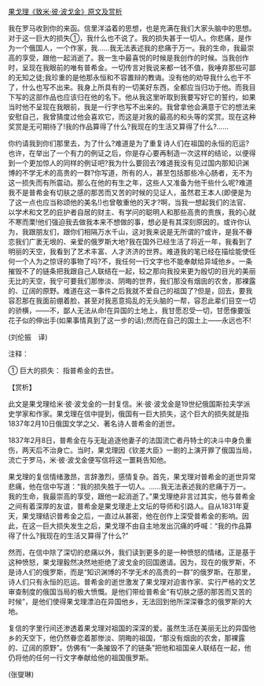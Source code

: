 [果戈理《致米·彼·波戈金》原文及赏析](https://www.vrrw.net/wx/12068.html)

我在罗马收到你的来函。信里洋溢着的思想，也是充满在我们大家头脑中的思想。对于这一巨大的损失①，我什么也不说了。我的损失甚于一切人。你悲痛，是作为一个俄国人，一个作家，我……我无法表述我的悲痛于万一。我的生命，我最崇高的享受，跟他一起消逝了。我一生中最喜悦的时候是我创作的时候。当我创作时，呈现在我眼前的唯有普希金。一切传言对我说来都一钱不值，我唾弃那些可鄙的无知之徒;我珍重的是他那永恒和不容置辩的教诲。没有他的劝导我什么也干不了，什么也写不出来。我身上所具有的一切美好东西，全都应当归功于他。而我目下写的这部作品也应该归在他的名下。他从我这里听取到我要写好它的誓约，如果当时他不呈现在我眼前，我是一行字也写不出来的。我曾拿他会满意于它的想法来安慰自己，我曾猜度过他会喜欢它，而这是对我的最高的和头等的奖赏。现在这种奖赏是无可期待了!我的作品算得了什么?我现在的生活又算得了什么?……

你约请我到你们那里去，为了什么?难道是为了重复诗人们在祖国的永恒的厄运?也许，在举出了一个有力的例证之后，你是存心要再制造一次这样的结论，以便得到一个更加惊人的同样的例证吧?我为什么要回去?难道我没有见过国内那知识渊博的不学无术的高贵的一群?你写道，所有的人，甚至包括那些冷心肠者，无不为这一损失而有所震动。那么在他的有生之年，这些人又准备为他干些什么呢?难道我不是普希金有切肤之感的那苦而又苦的时候的见证人，虽然君王本人(即便是为了这一点也应当称颂他的美名!)也曾敬重他的天才?啊，当我一想起我们的法官、以学术和文艺的庇护者自居的财主、有学问的聪明人和那些高贵的贵族，我的心就不寒而栗!他们强迫我去做我本来不想做的事，想必是有其深刻原因的。或许你认为，我跟朋友们，跟你们相隔万水千山，这对我来说是无所谓的?或许，是我不眷恋我们广袤无垠的、亲爱的俄罗斯大地?我在国外已经生活了将近一年，我看到了明丽的天空，我看到了艺术丰富、人才济济的世界。难道我的笔已经在描绘能使任何一个人为之惊讶的事物了吗?不，我任何一行文字也不能奉献给异域他乡。一条摧毁不了的链条把我跟自己人联结在一起，较之那向我投来更为殷切的目光的美丽无比的天空，我宁可要我们那惨淡、阴晦的世界，我们那没有烟囱的农舍，那裸露的、辽阔的原野。难道在这一事件之后我就不爱自己的祖国了?但是，回去，要我容忍那在我面前绷着脸，甚至对我恶意捣乱的无头脑的一帮，容忍此辈们目空一切的骄横，——不，鄙人无法从命!在异国的土地上，我甘愿忍受一切，甘愿像要饭花子似的伸出手(如果事情真到了这一步的话);然而在自己的国土上——永远也不!

(刘伦振　译)

注释：

① 巨大的损失： 指普希金的去世。



【赏析】

此文是果戈理给米·彼·波戈金的一封复信。米·彼·波戈金是19世纪俄国斯拉夫学派史学家和作家。果戈理在信中提到，俄国有一巨大损失，这个巨大的损失就是指1837年2月10日俄国文学之父、著名诗人普希金的逝世。

1837年2月8日，普希金在与无耻追逐他妻子的法国流亡者丹特士的决斗中身负重伤，两天后不治身亡。当时，果戈理因《钦差大臣》一剧的上演开罪了俄国当局，流亡于罗马，米·彼·波戈金便写信将这一噩耗告知他。

果戈理的复信情绪激昂，言辞激烈，感情复杂。首先，果戈理对普希金的逝世异常悲痛，他在信中写道：“我的损失胜于一切人。……我无法表述我的悲痛于万一。我的生命，我最崇高的享受，跟他一起消逝了。”果戈理绝非言过其实，他与普希金之间有着深厚的友谊，普希金是果戈理走上文坛的导师和引路人。自从1831年夏天，果戈理结识普希金之后，一直过从甚密，他在创作上深受普希金的影响。因此，在这一巨大损失发生之后，果戈理不由自主地发出沉痛的呼喊：“我的作品算得了什么?我现在的生活又算得了什么?”

然而，在信中除了深切的悲痛以外，我们读到更多的是一种愤怒的情绪。正是基于这种愤怒，果戈理毅然决然地拒绝了波戈金的回国邀请。因为，现在的俄罗斯，不是诗人们的俄罗斯，而是“知识渊博的不学无术的高贵的一群”的俄罗斯。在那里，诗人们只有永恒的厄运。普希金的逝世激发了果戈理对迫害作家、实行严格的文艺审查制度的俄国当局的极大愤慨。是他们带给普希金“有切肤之感的那苦而又苦的时候”，是他们使得果戈理漂泊在异国他乡，无法回到他所深深眷念的俄罗斯的大地。

复信的字里行间还渗透着果戈理对祖国的深深的爱。虽然生活在美丽无比的异国他乡的天空下，他仍然眷恋着那惨淡、阴晦的祖国，“那没有烟囱的农舍，那裸露的、辽阔的原野”。仿佛有“一条摧毁不了的链条”把他和祖国亲人联结在一起，他仍将他的任何一行文字奉献给他的祖国俄罗斯。

(张燮琳)

